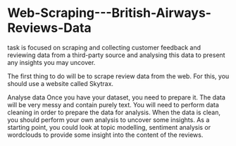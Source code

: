# Web-Scraping---British-Airways-Reviews-Data

task is focused on scraping and collecting customer feedback and reviewing data from a third-party source and analysing this data to present any insights you may uncover.

The first thing to do will be to scrape review data from the web. For this, you should use a website called Skytrax.

Analyse data
Once you have your dataset, you need to prepare it. The data will be very messy and contain purely text. You will need to perform data cleaning in order to prepare the data for analysis. When the data is clean, you should perform your own analysis to uncover some insights. As a starting point, you could look at topic modelling, sentiment analysis or wordclouds to provide some insight into the content of the reviews.

